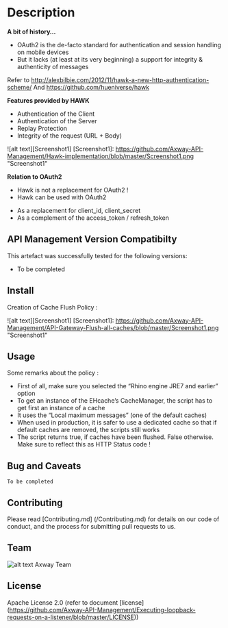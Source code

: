 # Description
**A bit of history…**
- OAuth2 is the de-facto standard for authentication and session handling on mobile devices
- But it lacks (at least at its very beginning) a support for integrity & authenticity of messages

Refer to http://alexbilbie.com/2012/11/hawk-a-new-http-authentication-scheme/
And https://github.com/hueniverse/hawk

**Features provided by HAWK**
- Authentication of the Client
- Authentication of the Server
- Replay Protection
- Integrity of the request (URL + Body)

![alt text][Screenshot1]
[Screenshot1]: https://github.com/Axway-API-Management/Hawk-implementation/blob/master/Screenshot1.png  "Screenshot1"   

**Relation to OAuth2**
- Hawk is not a replacement for OAuth2 !
- Hawk can be used with OAuth2
+ As a replacement for client_id, client_secret
+ As a complement of the access_token / refresh_token


## API Management Version Compatibilty
This artefact was successfully tested for the following versions:
- To be completed


## Install

Creation of Cache Flush Policy :

![alt text][Screenshot1]
[Screenshot1]: https://github.com/Axway-API-Management/API-Gateway-Flush-all-caches/blob/master/Screenshot1.png  "Screenshot1"   


## Usage

Some remarks about the policy : 
- First of all, make sure you selected the “Rhino engine JRE7 and earlier” option
- To get an instance of the EHcache’s CacheManager, the script has to get first an instance of a cache
- It uses the “Local maximum messages” (one of the default caches) 
- When used in production, it is safer to use a dedicated cache so that if default caches are removed, the scripts still works
- The script returns true, if caches have been flushed. False otherwise. Make sure to reflect this as HTTP Status code ! 
   

## Bug and Caveats

```
To be completed
```

## Contributing

Please read [Contributing.md] (/Contributing.md) for details on our code of conduct, and the process for submitting pull requests to us.

## Team

![alt text][Axwaylogo] Axway Team

[Axwaylogo]: https://github.com/Axway-API-Management/Common/blob/master/img/AxwayLogoSmall.png  "Axway logo"


## License
Apache License 2.0 (refer to document [license] (https://github.com/Axway-API-Management/Executing-loopback-requests-on-a-listener/blob/master/LICENSE))

